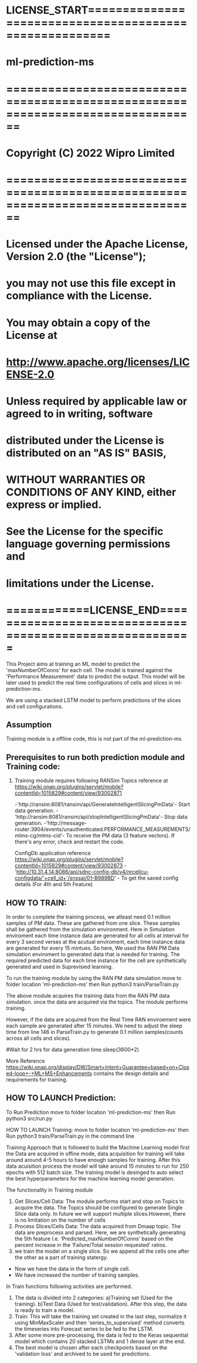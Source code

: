 # LICENSE_START=======================================================
#  ml-prediction-ms 
# ================================================================================
# Copyright (C) 2022 Wipro Limited
# ================================================================================
# Licensed under the Apache License, Version 2.0 (the "License");
# you may not use this file except in compliance with the License.
# You may obtain a copy of the License at
#
# http://www.apache.org/licenses/LICENSE-2.0
#
# Unless required by applicable law or agreed to in writing, software
# distributed under the License is distributed on an "AS IS" BASIS,
# WITHOUT WARRANTIES OR CONDITIONS OF ANY KIND, either express or implied.
# See the License for the specific language governing permissions and
# limitations under the License.
# ============LICENSE_END=========================================================

This Project aims at training an ML model to predict the 'maxNumberOfConns' for each cell. The model is trained against the 'Performance Measurement' data to predict the output. This model will be later used to predict the real time configurations of cells and slices in ml-prediction-ms.

We are using a stacked LSTM model to perform predictions of the slices and cell configurations.

Assumption
----------
Training module is a offline code, this is not part of the ml-prediction-ms

Prerequisites to run both prediction module and Training code:
-------------------------------------------------------------
1. Training module requires following RANSim Topics reference at 
   https://wiki.onap.org/plugins/servlet/mobile?contentId=1015829#content/view/93002871

   -'http://ransim:8081/ransim/api/GenerateIntelligentSlicingPmData'- Start data generation.
   -'http://ransim:8081/ransim/api/stopIntelligentSlicingPmData'- Stop data generation.
   -'http://message-router:3904/events/unauthenticated.PERFORMANCE_MEASUREMENTS/mlms-cg/mlms-cid'- To receive the PM data (3 feature vectors). If there's any error, check and restart the code.

   ConfigDb application reference https://wiki.onap.org/plugins/servlet/mobile?contentId=1015829#content/view/93002873
   -'http://10.31.4.14:8086/api/sdnc-config-db/v4/nrcellcu-configdata/'+cell_id+'/snssai/01-B989BD' - To get the saved config details (For 4th and 5th Feature)
  

HOW TO TRAIN:
-------------
In order to complete the training process, we atleast need 0.1 million samples of PM data. These are gathered from one slice. These samples shall be gathered from the simulation environment. Here in Simulation enviroment each time instance data are generated for all cells at interval for every 3 second verses at the acutual enviroment, each time instance data are generated for every 15 mintues. So here, We used the RAN PM Data simulation enviroment to generated data that is needed for training. The required predicted data for each time instance for the cell are synthetically generated and used in Suprevisied learning.

To run the training module by using the RAN PM data simulation
move to folder location 'ml-prediction-ms' then Run python3 train/ParseTrain.py 

The above module acquires the training data from the RAN PM data simulation. once the data are acquired via the topics. The module performs training. 

However, if the data are acquired from the Real Time RAN enviroement were each sample are generated after 15 minutes. We need to adjust the sleep time from line 146 in ParseTrain.py to generate 0.1 million samples(counts across all cells and slices).

#Wait for 2 hrs for data generation
time.sleep(3600*2) 

More Reference https://wiki.onap.org/display/DW/Smart+Intent+Guarantee+based+on+Closed-loop+-+ML+MS+Enhancements
contains the design details and requirements for training.



HOW TO LAUNCH Prediction:
-------------------------
To Run Prediction move to folder location 'ml-prediction-ms' then Run python3 src/run.py

HOW TO LAUNCH Training:
move to folder location 'ml-prediction-ms' then Run python3 train/ParseTrain.py in the command line


Training Approach that is followed to build the Machine Learning model
first the Data are acquired in offine mode, data acquisition for training will take around around 4-5 hours to have enough samples for training. After this data acuisition process the model will take around 15 minutes to run for 250 epochs with 512 batch size. The training model is desinged to auto select the best hyperparameters for the machine learning model generation.

The functionality in Training module
1. Get Slices/Cell Data: The module performs start and stop on Topics to acquire the data.
The Topics should be configured to generate Single Slice data only. In future we will support multiple slices.However, there is no limitation on the number of cells
2. Process Slices/Cells Data: The data acquired from Dmaap topic.  The data are preprocess and parsed. Here, we are synthetically generating the 5th feature I.e. ‘Predicted_maxNumberOfConns’ based on the percent increase in the ‘Failure/Total session requested’ ratios.
3. we train the model on a single slice. So we append all the cells one after the other as a part of training statergy.
- Now we have the data in the form of single cell.
- We have increased the number of training samples.


In Train functions following activities are performed.
1. The data is divided into 2 categories: a)Training set (Used for the training). b)Test Data (Used for test/validation). After this step, the data is ready to train a model.
2. Train: This will take the training set created in the last step, normalize it using MinMaxScaler and then 'series_to_supervised' method converts the timeseries into Forecast series to be fed to the LSTM.
3. After some more pre-processing, the data is fed to the Keras sequential model which contains 20 stacked LSTMs and 1 dense layer at the end.
4. The best model is chosen after each checkpoints based on the 'validation loss' and archived to be used for predictions.
